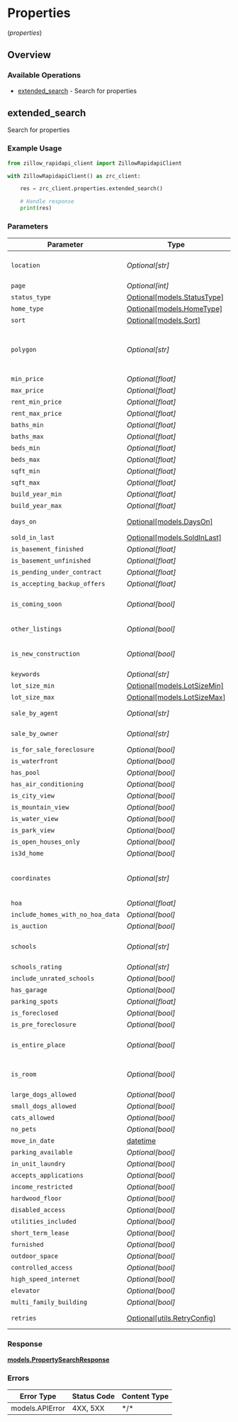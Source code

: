 # Properties
(*properties*)

## Overview

### Available Operations

* [extended_search](#extended_search) - Search for properties

## extended_search

Search for properties

### Example Usage

```python
from zillow_rapidapi_client import ZillowRapidapiClient

with ZillowRapidapiClient() as zrc_client:

    res = zrc_client.properties.extended_search()

    # Handle response
    print(res)

```

### Parameters

| Parameter                                                                                                                                                                     | Type                                                                                                                                                                          | Required                                                                                                                                                                      | Description                                                                                                                                                                   |
| ----------------------------------------------------------------------------------------------------------------------------------------------------------------------------- | ----------------------------------------------------------------------------------------------------------------------------------------------------------------------------- | ----------------------------------------------------------------------------------------------------------------------------------------------------------------------------- | ----------------------------------------------------------------------------------------------------------------------------------------------------------------------------- |
| `location`                                                                                                                                                                    | *Optional[str]*                                                                                                                                                               | :heavy_minus_sign:                                                                                                                                                            | Location details (address, county, neighborhood, or Zip code). Required if <br/>polygon or coordinates are empty.<br/>                                                        |
| `page`                                                                                                                                                                        | *Optional[int]*                                                                                                                                                               | :heavy_minus_sign:                                                                                                                                                            | Page number for paginated results. Max value is 20.                                                                                                                           |
| `status_type`                                                                                                                                                                 | [Optional[models.StatusType]](../../models/statustype.md)                                                                                                                     | :heavy_minus_sign:                                                                                                                                                            | Property status type.                                                                                                                                                         |
| `home_type`                                                                                                                                                                   | [Optional[models.HomeType]](../../models/hometype.md)                                                                                                                         | :heavy_minus_sign:                                                                                                                                                            | Property type. Comma-separated list.                                                                                                                                          |
| `sort`                                                                                                                                                                        | [Optional[models.Sort]](../../models/sort.md)                                                                                                                                 | :heavy_minus_sign:                                                                                                                                                            | Sorting order.                                                                                                                                                                |
| `polygon`                                                                                                                                                                     | *Optional[str]*                                                                                                                                                               | :heavy_minus_sign:                                                                                                                                                            | Polygon coordinates in the format: lon lat,lon1 lat1,lon2 lat2. It is <br/>required if the location or coordinates are empty. The last pair must be the <br/>same as the first pair.<br/> |
| `min_price`                                                                                                                                                                   | *Optional[float]*                                                                                                                                                             | :heavy_minus_sign:                                                                                                                                                            | Minimum price filter.                                                                                                                                                         |
| `max_price`                                                                                                                                                                   | *Optional[float]*                                                                                                                                                             | :heavy_minus_sign:                                                                                                                                                            | Maximum price filter.                                                                                                                                                         |
| `rent_min_price`                                                                                                                                                              | *Optional[float]*                                                                                                                                                             | :heavy_minus_sign:                                                                                                                                                            | Minimum rent price filter (if status_type = ForRent).                                                                                                                         |
| `rent_max_price`                                                                                                                                                              | *Optional[float]*                                                                                                                                                             | :heavy_minus_sign:                                                                                                                                                            | Maximum rent price filter (if status_type = ForRent).                                                                                                                         |
| `baths_min`                                                                                                                                                                   | *Optional[float]*                                                                                                                                                             | :heavy_minus_sign:                                                                                                                                                            | Bathrooms min count.                                                                                                                                                          |
| `baths_max`                                                                                                                                                                   | *Optional[float]*                                                                                                                                                             | :heavy_minus_sign:                                                                                                                                                            | Bathrooms max count.                                                                                                                                                          |
| `beds_min`                                                                                                                                                                    | *Optional[float]*                                                                                                                                                             | :heavy_minus_sign:                                                                                                                                                            | Bedrooms min count.                                                                                                                                                           |
| `beds_max`                                                                                                                                                                    | *Optional[float]*                                                                                                                                                             | :heavy_minus_sign:                                                                                                                                                            | Bedrooms max count.                                                                                                                                                           |
| `sqft_min`                                                                                                                                                                    | *Optional[float]*                                                                                                                                                             | :heavy_minus_sign:                                                                                                                                                            | Square Feet min value.                                                                                                                                                        |
| `sqft_max`                                                                                                                                                                    | *Optional[float]*                                                                                                                                                             | :heavy_minus_sign:                                                                                                                                                            | Square Feet max value.                                                                                                                                                        |
| `build_year_min`                                                                                                                                                              | *Optional[float]*                                                                                                                                                             | :heavy_minus_sign:                                                                                                                                                            | Year Built min value.                                                                                                                                                         |
| `build_year_max`                                                                                                                                                              | *Optional[float]*                                                                                                                                                             | :heavy_minus_sign:                                                                                                                                                            | Year Built max value.                                                                                                                                                         |
| `days_on`                                                                                                                                                                     | [Optional[models.DaysOn]](../../models/dayson.md)                                                                                                                             | :heavy_minus_sign:                                                                                                                                                            | Days on Z. Use with status_type='ForSale' or status_type='ForRent'.<br/>                                                                                                      |
| `sold_in_last`                                                                                                                                                                | [Optional[models.SoldInLast]](../../models/soldinlast.md)                                                                                                                     | :heavy_minus_sign:                                                                                                                                                            | Sold in the last. Use with status_type='RecentlySold'.<br/>                                                                                                                   |
| `is_basement_finished`                                                                                                                                                        | *Optional[float]*                                                                                                                                                             | :heavy_minus_sign:                                                                                                                                                            | Basement filter. Set it to 1 if needed.                                                                                                                                       |
| `is_basement_unfinished`                                                                                                                                                      | *Optional[float]*                                                                                                                                                             | :heavy_minus_sign:                                                                                                                                                            | Basement filter. Set it to 1 if needed.                                                                                                                                       |
| `is_pending_under_contract`                                                                                                                                                   | *Optional[float]*                                                                                                                                                             | :heavy_minus_sign:                                                                                                                                                            | Pending & Under Contract filter. Set it to 1 if needed.                                                                                                                       |
| `is_accepting_backup_offers`                                                                                                                                                  | *Optional[float]*                                                                                                                                                             | :heavy_minus_sign:                                                                                                                                                            | Accepting Backup Offers filter. Set it to 1 if needed.                                                                                                                        |
| `is_coming_soon`                                                                                                                                                              | *Optional[bool]*                                                                                                                                                              | :heavy_minus_sign:                                                                                                                                                            | Coming Soon listings are homes that will soon be on the market. Set it to 1 <br/>if needed.<br/>                                                                              |
| `other_listings`                                                                                                                                                              | *Optional[bool]*                                                                                                                                                              | :heavy_minus_sign:                                                                                                                                                            | If set to 1, the results will only include data from the Other Listings tab.<br/>                                                                                             |
| `is_new_construction`                                                                                                                                                         | *Optional[bool]*                                                                                                                                                              | :heavy_minus_sign:                                                                                                                                                            | New Construction filter. Set it to 1 or true if you only need properties <br/>with New Construction status.<br/>                                                              |
| `keywords`                                                                                                                                                                    | *Optional[str]*                                                                                                                                                               | :heavy_minus_sign:                                                                                                                                                            | Keywords filter for property search.                                                                                                                                          |
| `lot_size_min`                                                                                                                                                                | [Optional[models.LotSizeMin]](../../models/lotsizemin.md)                                                                                                                     | :heavy_minus_sign:                                                                                                                                                            | Minimum lot size.                                                                                                                                                             |
| `lot_size_max`                                                                                                                                                                | [Optional[models.LotSizeMax]](../../models/lotsizemax.md)                                                                                                                     | :heavy_minus_sign:                                                                                                                                                            | Maximum lot size.                                                                                                                                                             |
| `sale_by_agent`                                                                                                                                                               | *Optional[str]*                                                                                                                                                               | :heavy_minus_sign:                                                                                                                                                            | Default - true. To get FSBO set <br/>saleByAgent=false&saleByOwner=true&otherListings=true.<br/>                                                                              |
| `sale_by_owner`                                                                                                                                                               | *Optional[str]*                                                                                                                                                               | :heavy_minus_sign:                                                                                                                                                            | Default - true. To get only FSBO set <br/>saleByAgent=false&saleByOwner=true&otherListings=true.<br/>                                                                         |
| `is_for_sale_foreclosure`                                                                                                                                                     | *Optional[bool]*                                                                                                                                                              | :heavy_minus_sign:                                                                                                                                                            | If you only need to get ForSaleForeclosure set to true or 1.                                                                                                                  |
| `is_waterfront`                                                                                                                                                               | *Optional[bool]*                                                                                                                                                              | :heavy_minus_sign:                                                                                                                                                            | N/A                                                                                                                                                                           |
| `has_pool`                                                                                                                                                                    | *Optional[bool]*                                                                                                                                                              | :heavy_minus_sign:                                                                                                                                                            | N/A                                                                                                                                                                           |
| `has_air_conditioning`                                                                                                                                                        | *Optional[bool]*                                                                                                                                                              | :heavy_minus_sign:                                                                                                                                                            | N/A                                                                                                                                                                           |
| `is_city_view`                                                                                                                                                                | *Optional[bool]*                                                                                                                                                              | :heavy_minus_sign:                                                                                                                                                            | N/A                                                                                                                                                                           |
| `is_mountain_view`                                                                                                                                                            | *Optional[bool]*                                                                                                                                                              | :heavy_minus_sign:                                                                                                                                                            | N/A                                                                                                                                                                           |
| `is_water_view`                                                                                                                                                               | *Optional[bool]*                                                                                                                                                              | :heavy_minus_sign:                                                                                                                                                            | N/A                                                                                                                                                                           |
| `is_park_view`                                                                                                                                                                | *Optional[bool]*                                                                                                                                                              | :heavy_minus_sign:                                                                                                                                                            | N/A                                                                                                                                                                           |
| `is_open_houses_only`                                                                                                                                                         | *Optional[bool]*                                                                                                                                                              | :heavy_minus_sign:                                                                                                                                                            | Must have open house.                                                                                                                                                         |
| `is3d_home`                                                                                                                                                                   | *Optional[bool]*                                                                                                                                                              | :heavy_minus_sign:                                                                                                                                                            | Must have 3D Tour.                                                                                                                                                            |
| `coordinates`                                                                                                                                                                 | *Optional[str]*                                                                                                                                                               | :heavy_minus_sign:                                                                                                                                                            | It is required if the location or polygon is empty.<br/>Format: lon lat,diameter. Diameter in miles from 1 to 99 -118.51750373840332 <br/>34.007063913440916,20<br/>          |
| `hoa`                                                                                                                                                                         | *Optional[float]*                                                                                                                                                             | :heavy_minus_sign:                                                                                                                                                            | Max HOA.                                                                                                                                                                      |
| `include_homes_with_no_hoa_data`                                                                                                                                              | *Optional[bool]*                                                                                                                                                              | :heavy_minus_sign:                                                                                                                                                            | Default - true.                                                                                                                                                               |
| `is_auction`                                                                                                                                                                  | *Optional[bool]*                                                                                                                                                              | :heavy_minus_sign:                                                                                                                                                            | Auctions. Default true.                                                                                                                                                       |
| `schools`                                                                                                                                                                     | *Optional[str]*                                                                                                                                                               | :heavy_minus_sign:                                                                                                                                                            | Available values: elementary, public, private, middle, charter, high<br/>For multiple selection, separate with comma: middle,high<br/>                                        |
| `schools_rating`                                                                                                                                                              | *Optional[str]*                                                                                                                                                               | :heavy_minus_sign:                                                                                                                                                            | Min school ratings. From 1 to 10.                                                                                                                                             |
| `include_unrated_schools`                                                                                                                                                     | *Optional[bool]*                                                                                                                                                              | :heavy_minus_sign:                                                                                                                                                            | Include schools with no rating.                                                                                                                                               |
| `has_garage`                                                                                                                                                                  | *Optional[bool]*                                                                                                                                                              | :heavy_minus_sign:                                                                                                                                                            | Must have a garage. Default value false.                                                                                                                                      |
| `parking_spots`                                                                                                                                                               | *Optional[float]*                                                                                                                                                             | :heavy_minus_sign:                                                                                                                                                            | Parking Spots. Max value - 4.                                                                                                                                                 |
| `is_foreclosed`                                                                                                                                                               | *Optional[bool]*                                                                                                                                                              | :heavy_minus_sign:                                                                                                                                                            | N/A                                                                                                                                                                           |
| `is_pre_foreclosure`                                                                                                                                                          | *Optional[bool]*                                                                                                                                                              | :heavy_minus_sign:                                                                                                                                                            | N/A                                                                                                                                                                           |
| `is_entire_place`                                                                                                                                                             | *Optional[bool]*                                                                                                                                                              | :heavy_minus_sign:                                                                                                                                                            | Default - true. Apply when status_type = 'ForRent'. Set it to false if you <br/>need only a room.<br/>                                                                        |
| `is_room`                                                                                                                                                                     | *Optional[bool]*                                                                                                                                                              | :heavy_minus_sign:                                                                                                                                                            | Default - false. Apply when status_type = 'ForRent'. Set it true and <br/>isEntirePlace to false if you need only a room.<br/>                                                |
| `large_dogs_allowed`                                                                                                                                                          | *Optional[bool]*                                                                                                                                                              | :heavy_minus_sign:                                                                                                                                                            | Allows large dogs. Only For Rent.                                                                                                                                             |
| `small_dogs_allowed`                                                                                                                                                          | *Optional[bool]*                                                                                                                                                              | :heavy_minus_sign:                                                                                                                                                            | Allows small dogs. Only For Rent.                                                                                                                                             |
| `cats_allowed`                                                                                                                                                                | *Optional[bool]*                                                                                                                                                              | :heavy_minus_sign:                                                                                                                                                            | Allows cats. Only For Rent.                                                                                                                                                   |
| `no_pets`                                                                                                                                                                     | *Optional[bool]*                                                                                                                                                              | :heavy_minus_sign:                                                                                                                                                            | No pets. Only For Rent.                                                                                                                                                       |
| `move_in_date`                                                                                                                                                                | [datetime](https://docs.python.org/3/library/datetime.html#datetime-objects)                                                                                                  | :heavy_minus_sign:                                                                                                                                                            | Move-in Date. Only For Rent.                                                                                                                                                  |
| `parking_available`                                                                                                                                                           | *Optional[bool]*                                                                                                                                                              | :heavy_minus_sign:                                                                                                                                                            | On-site Parking. Only For Rent.                                                                                                                                               |
| `in_unit_laundry`                                                                                                                                                             | *Optional[bool]*                                                                                                                                                              | :heavy_minus_sign:                                                                                                                                                            | In-unit Laundry. Only For Rent.                                                                                                                                               |
| `accepts_applications`                                                                                                                                                        | *Optional[bool]*                                                                                                                                                              | :heavy_minus_sign:                                                                                                                                                            | Accepts Zillow Applications. Only For Rent.                                                                                                                                   |
| `income_restricted`                                                                                                                                                           | *Optional[bool]*                                                                                                                                                              | :heavy_minus_sign:                                                                                                                                                            | Income restricted. Only For Rent.                                                                                                                                             |
| `hardwood_floor`                                                                                                                                                              | *Optional[bool]*                                                                                                                                                              | :heavy_minus_sign:                                                                                                                                                            | Hardwood Floors. Only For Rent.                                                                                                                                               |
| `disabled_access`                                                                                                                                                             | *Optional[bool]*                                                                                                                                                              | :heavy_minus_sign:                                                                                                                                                            | Disabled Access. Only For Rent.                                                                                                                                               |
| `utilities_included`                                                                                                                                                          | *Optional[bool]*                                                                                                                                                              | :heavy_minus_sign:                                                                                                                                                            | Utilities Included. Only For Rent.                                                                                                                                            |
| `short_term_lease`                                                                                                                                                            | *Optional[bool]*                                                                                                                                                              | :heavy_minus_sign:                                                                                                                                                            | Short term lease available. Only For Rent.                                                                                                                                    |
| `furnished`                                                                                                                                                                   | *Optional[bool]*                                                                                                                                                              | :heavy_minus_sign:                                                                                                                                                            | Furnished. Only For Rent.                                                                                                                                                     |
| `outdoor_space`                                                                                                                                                               | *Optional[bool]*                                                                                                                                                              | :heavy_minus_sign:                                                                                                                                                            | Outdoor space. Only For Rent.                                                                                                                                                 |
| `controlled_access`                                                                                                                                                           | *Optional[bool]*                                                                                                                                                              | :heavy_minus_sign:                                                                                                                                                            | Controlled access. Only For Rent.                                                                                                                                             |
| `high_speed_internet`                                                                                                                                                         | *Optional[bool]*                                                                                                                                                              | :heavy_minus_sign:                                                                                                                                                            | High speed internet. Only For Rent.                                                                                                                                           |
| `elevator`                                                                                                                                                                    | *Optional[bool]*                                                                                                                                                              | :heavy_minus_sign:                                                                                                                                                            | Elevator. Only For Rent.                                                                                                                                                      |
| `multi_family_building`                                                                                                                                                       | *Optional[bool]*                                                                                                                                                              | :heavy_minus_sign:                                                                                                                                                            | Apartment Community. Only For Rent.                                                                                                                                           |
| `retries`                                                                                                                                                                     | [Optional[utils.RetryConfig]](../../models/utils/retryconfig.md)                                                                                                              | :heavy_minus_sign:                                                                                                                                                            | Configuration to override the default retry behavior of the client.                                                                                                           |

### Response

**[models.PropertySearchResponse](../../models/propertysearchresponse.md)**

### Errors

| Error Type      | Status Code     | Content Type    |
| --------------- | --------------- | --------------- |
| models.APIError | 4XX, 5XX        | \*/\*           |